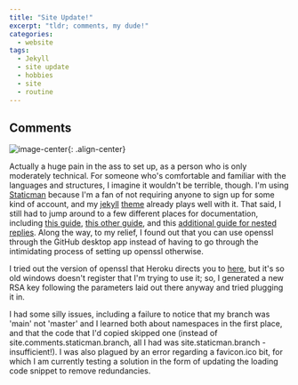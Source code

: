 ```yaml
---
title: "Site Update!"
excerpt: "tldr; comments, my dude!"
categories:
  - website
tags:
  - Jekyll
  - site update
  - hobbies
  - site
  - routine
---
```

## Comments

![image-center](https://64.media.tumblr.com/99a29dd99312cf6b3ddc987cecc3d2a2/tumblr_p2py6fRJjr1qge1sho1_400.gifv){: .align-center}

Actually a huge pain in the ass to set up, as a person who is only moderately technical. For someone who's comfortable and familiar with the languages and structures, I imagine it wouldn't be terrible, though. I'm using [Staticman](https://staticman.net/) because I'm a fan of not requiring anyone to sign up for some kind of account, and my [jekyll](https://jekyllrb.com/) [theme](https://mmistakes.github.io/minimal-mistakes/) already plays well with it. That said, I still had to jump around to a few different places for documentation, including [this guide](https://travisdowns.github.io/blog/2020/02/05/now-with-comments.html), [this other guide](https://mademistakes.com/mastering-jekyll/static-comments/), and this [additional guide for nested replies](https://mademistakes.com/mastering-jekyll/static-comments-improved/). Along the way, to my relief, I found out that you can use openssl through the GitHub desktop app instead of having to go through the intimidating process of setting up openssl otherwise.

I tried out the version of openssl that Heroku directs you to [here](https://devcenter.heroku.com/articles/ssl-certificate-self#:~:text=If%20you%20have,Install%20with%E2%80%A6), but it's so old windows doesn't register that I'm trying to use it; so, I generated a new RSA key following the parameters laid out there anyway and tried plugging it in. 

I had some silly issues, including a failure to notice that my branch was 'main' not 'master' and I learned both about namespaces in the first place, and that the code that I'd copied skipped one (instead of site.comments.staticman.branch, all I had was site.staticman.branch - insufficient!). I was also plagued by an error regarding a favicon.ico bit, for which I am currently testing a solution in the form of updating the loading code snippet to remove redundancies.
